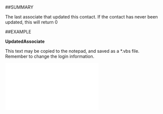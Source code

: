 

##SUMMARY

The last associate that updated this contact. If the contact has never been updated, this will return 0


##EXAMPLE

**UpdatedAssociate**

This text may be copied to the notepad, and saved as a *.vbs file. Remember to change the login information.

![](../../Examples/vbs/SOContact.Example.vbs.txt)






